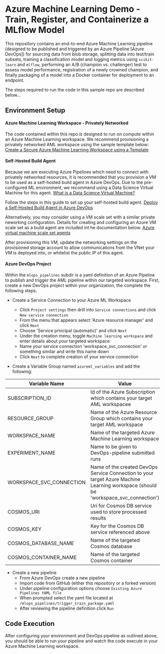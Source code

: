 # Azure Machine Learning Demo - Train, Register, and Containerize a MLflow Model
This repository contains an end-to-end Azure Machine Learning pipeline (designed to be published and triggered by an Azure Pipeline [Azure DevOps]) for sourcing data from blob storage, splitting data into test/train subsets, training a classification model and logging metrics using `scikit-learn` and `mlflow`, performing an A/B (champion vs. challenger) test to assess model performance, registration of a newly crowned champion, and finally packaging of a model into a Docker container for deployment to an endpoint.

The steps required to run the code in this sample repo are described below...

## Environment Setup

#### Azure Machine Learning Workspace - Privately Networked
The code contained within this repo is designed to run on compute within an Azure Machine Learning workspace. We recommend provisioning a privately networked AML workspace using the sample template below:
[Create a Secure Azure Machine Learning Workspace using a Template](https://learn.microsoft.com/en-us/azure/machine-learning/tutorial-create-secure-workspace-template?tabs=bicep%2Ccli)

#### Self-Hosted Build Agent
Because we are executing Azure Pipelines which need to connect with privately networked resources, it is recommended that you provision a VM to be used as a self-hosted build agent in Azure DevOps. Due to the pre-configured ML environment, we recommend using a Data Science Virtual Machine for this agent.
[What is a Data Science Virtual Machine?](https://learn.microsoft.com/en-us/azure/machine-learning/data-science-virtual-machine/overview)

Follow the steps in this guide to set up your self-hosted build agent.
[Deploy a Self-Hosted Build Agent in Azure DevOps](https://learn.microsoft.com/en-us/azure/devops/pipelines/agents/v2-linux?view=azure-devops)

Alternatively, you may consider using a VM scale set with a similar private neworking configuration. Details for creating and configuring an Azure VM scale set as a build agent are included int he documentation below.
[Azure virtual machine scale set agents](https://learn.microsoft.com/en-us/azure/devops/pipelines/agents/scale-set-agents?view=azure-devops)

After provisioning this VM, update the networking settings on the provisioned storage account to allow communications from the VNet your VM is deployed into, or whitelist the public IP of this agent.

#### Azure DevOps Project
Within the `mlops_pipelines` subdir is a yaml definition of an Azure Pipeline to publish and trigger the AML pipeline within our targeted workspace. First, create a new DevOps project within your organization, the complete the following steps.

- Create a Service Connection to your Azure ML Workspace
    - Click `Project settings` then drill into `Service connections` and click `New service connection`
    - From the menu that appears select 'Azure resource manager' and click `Next`
    - Choose 'Service principal (automatic)' and click `Next`
    - Under the creation menu, toggle `Machine learning workspace` and enter details about your targeted workspace
    - Name your service connection 'workspace_svc_connection' or something similar and write this name down
    - Click `Next` to complete creation of your service connection

- Create a Variable Group named `azureml_variables` and add the following:

| Variable Name                                | Value                                    |
|-------------------------------------|------------------------------------------|
|SUBSCRIPTION_ID                 | Id of the Azure Subscription which contains your target AML workspacee |
| RESOURCE_GROUP            | Name of the Azure Resource Group which contains your target AML workspace |
| WORKSPACE_NAME | Name of the targeted Azure Machine Learning workspace |
| EXPERIMENT_NAME     | Name to be given to DevOps-pipeline submitted runs |
| WORKSPACE_SVC_CONNECTION     | Name of the created DevOps Service Connection to your target Azure Machine Learning workspace (should be 'workspace_svc_connection') |
| COSMOS_URI     | Uri for Cosmos DB service used to store processed results |
| COSMOS_KEY     | Key for the Cosmos DB service referenced above |
| COSMOS_DATABASE_NAME     | Name of the targeted Cosmos database |
| COSMOS_CONTAINER_NAME     | Name of the targeted Cosmos container |

- Create a new pipeline
    - From Azure DevOps create a new pipeline
    - Import code from GitHub (either this repository or a forked version)
    - Under pipeline configuration options choose `Existing Azure Pipelines YAML file`
    - When prompted select the yaml file located at `/mlops_pipelines/trigger_train_package.yaml`
    - After reviewing the pipeline definition click `Run`
    
## Code Execution
After configuring your environment and DevOps pipeline as outlined above, you should be able to run your pipeline and watch the code execute in your Azure Machine Learning workspace. 
